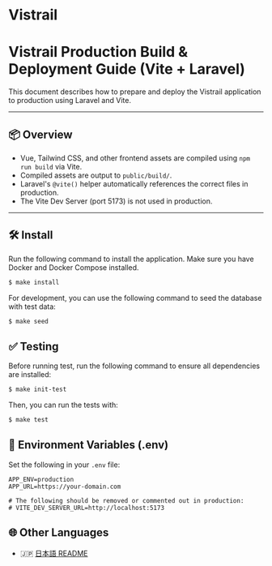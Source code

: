 # Vistrail

# Vistrail Production Build & Deployment Guide (Vite + Laravel)

This document describes how to prepare and deploy the Vistrail application to production using Laravel and Vite.

---

## 📦 Overview

- Vue, Tailwind CSS, and other frontend assets are compiled using `npm run build` via Vite.
- Compiled assets are output to `public/build/`.
- Laravel's `@vite()` helper automatically references the correct files in production.
- The Vite Dev Server (port 5173) is not used in production.

---

## 🛠️ Install

Run the following command to install the application. Make sure you have Docker and Docker Compose installed.

```bash
$ make install
```

For development, you can use the following command to seed the database with test data:

```bash
$ make seed
```

## ✅ Testing

Before running test, run the following command to ensure all dependencies are installed:

```bash
$ make init-test
```

Then, you can run the tests with:

```bash
$ make test
```

## 🚀 Environment Variables (.env)

Set the following in your `.env` file:

```env
APP_ENV=production
APP_URL=https://your-domain.com

# The following should be removed or commented out in production:
# VITE_DEV_SERVER_URL=http://localhost:5173
```

## 🌐 Other Languages

- 🇯🇵 [日本語 README](README.ja.md)